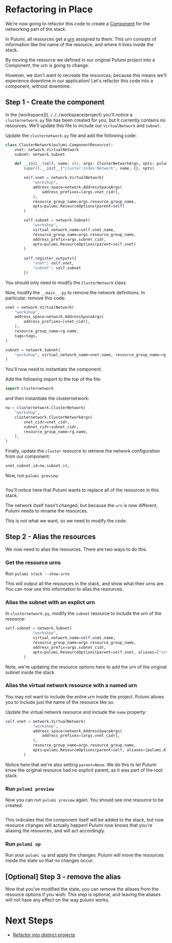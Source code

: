 # Refactoring in Place

We're now going to refactor this code to create a [Component](https://www.pulumi.com/docs/intro/concepts/resources/components/) for the networking part of the stack.

In Pulumi, all resources get a [urn](https://www.pulumi.com/docs/intro/concepts/resources/names/#urns) assigned to them. This urn consists of information like the name of the resource, and where it lives inside the stack.

By moving the resource we defined in our original Pulumi project into a Component, the urn is going to change.

However, we don't want to recreate the resources, because this means we'll experience downtime in our application! Let's refactor this code into a component, without downtime.

## Step 1 - Create the component

In the [workspace]](../../../workspace/project) you'll notice a `clusternetwork.py` file has been created for you, but it currently contains no resources. We'll update this file to include our `VirtualNetwork` and `Subnet`.

Update the `clusternetwork.py` file and add the following code:

```python
class ClusterNetwork(pulumi.ComponentResource):
    vnet: network.VirtualNetwork
    subnet: network.Subnet

    def __init__(self, name: str, args: ClusterNetworkArgs, opts: pulumi.ResourceOptions = None):
        super().__init__("cluster:index:Network", name, {}, opts)

        self.vnet = network.VirtualNetwork(
            "workshop",
            address_space=network.AddressSpaceArgs(
                address_prefixes=[args.vnet_cidr],
            ),
            resource_group_name=args.resource_group_name,
            opts=pulumi.ResourceOptions(parent=self)
        )

        self.subnet = network.Subnet(
            "workshop",
            virtual_network_name=self.vnet.name,
            resource_group_name=args.resource_group_name,
            address_prefix=args.subnet_cidr,
            opts=pulumi.ResourceOptions(parent=self.vnet)
        )
        
        self.register_outputs({
            "vnet": self.vnet,
            "subnet": self.subnet
        })
```

You should only need to modify the `ClusterNetwork` class.

Now, modify the `__main__.py` to remove the network definitions. In particular, remove this code:

```python
vnet = network.VirtualNetwork(
    "workshop",
    address_space=network.AddressSpaceArgs(
        address_prefixes=[vnet_cidr],
    ),
    resource_group_name=rg.name,
    tags=tags,
)

subnet = network.Subnet(
    "workshop", virtual_network_name=vnet.name, resource_group_name=rg.name, address_prefix=subnet_cidr
)
```

You'll now need to instantiate the component.

Add the following import to the top of the file:

```python
import clusternetwork
```

and then instantiate the clusternetwork:

```python
nw = clusternetwork.ClusterNetwork(
    "workshop",
    clusternetwork.ClusterNetworkArgs(
        vnet_cidr=vnet_cidr,
        subnet_cidr=subnet_cidr,
        resource_group_name=rg.name,
    ),
)
```

Finally, update the `cluster` resource to retrieve the network configuration from our component:

```python
vnet_subnet_id=nw.subnet.id,
```

Now, run `pulumi preview`:

```bash

```

You'll notice here that Pulumi wants to replace all of the resources in this stack.

The network itself hasn't changed, but because the `urn` is now different, Pulumi needs to rename the resources.

This is not what we want, so we need to modify the code.

## Step 2 - Alias the resources

We now need to alias the resources. There are two ways to do this.

### Get the resource urns

Run `pulumi stack --show-urns`

This will output all the resources in the stack, and show what their urns are. You can now use this information to alias the resources.

### Alias the subnet with an explict urn

In `clusternetwork.py`, modify the `subnet` resource to include the urn of the resource:

```python
self.subnet = network.Subnet(
            "workshop",
            virtual_network_name=self.vnet.name,
            resource_group_name=args.resource_group_name,
            address_prefix=args.subnet_cidr,
            opts=pulumi.ResourceOptions(parent=self.vnet, aliases=["urn:pulumi:dev::refactor-workshop::azure-native:network:Subnet::workshop"])
        )
```

Note, we're updating the resource options here to add the urn of the original subnet inside the stack

### Alias the virtual network resource with a named urn

You may not want to include the entire urn inside the project. Pulumi allows you to include just the name of the resource like so.

Update the virtual network resource and include the `name` property:

```python
self.vnet = network.VirtualNetwork(
            "workshop",
            address_space=network.AddressSpaceArgs(
                address_prefixes=[args.vnet_cidr],
            ),
            resource_group_name=args.resource_group_name,
            opts=pulumi.ResourceOptions(parent=self, aliases=[pulumi.Alias(name="workshop", parent=None)])
        )
```

Notice here that we're also setting `parent=None`. We do this to let Pulumi know the original resource had no explicit parent, as it was part of the root stack

### Run `pulumi preview`

Now you can run `pulumi preview` again. You should see one resource to be created:

```bash

```

This indicates that the component itself will be added to the stack, but now resource changes will actually happen! Pulumi now knows that you're aliasing the resources, and will act accordingly.

### Run `pulumi up`

Run your `pulumi up` and apply the changes. Pulumi will move the resources inside the state so that no changes occur.

## [Optional] Step 3 - remove the alias

Now that you've modified the state, you can remove the aliases from the resource options if you wish. This step is optional, and leaving the aliases will not have any effect on the way pulumi works.

# Next Steps

* [Refactor into distinct projects](../lab-03/README.md)

